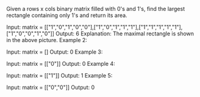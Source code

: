 Given a rows x cols binary matrix filled with 0's and 1's, find the largest rectangle containing only 1's and return its area.

Input: matrix = [["1","0","1","0","0"],["1","0","1","1","1"],["1","1","1","1","1"],["1","0","0","1","0"]]
Output: 6
Explanation: The maximal rectangle is shown in the above picture.
Example 2:

Input: matrix = []
Output: 0
Example 3:

Input: matrix = [["0"]]
Output: 0
Example 4:

Input: matrix = [["1"]]
Output: 1
Example 5:

Input: matrix = [["0","0"]]
Output: 0